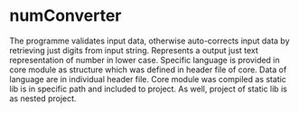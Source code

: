 # numConverter

The programme validates input data, otherwise auto-corrects input data by retrieving just digits from input string.
Represents a output just text representation of number in lower case.
Specific language is provided in core module as structure which was defined in header file of core.
Data of language are in individual header file.
Core module was compiled as static lib is in specific path and included to project.
As well, project of static lib is as nested project.
